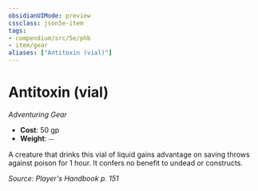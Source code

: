 ```yaml
---
obsidianUIMode: preview
cssclass: json5e-item
tags:
- compendium/src/5e/phb
- item/gear
aliases: ["Antitoxin (vial)"]
---
```

# Antitoxin (vial)
*Adventuring Gear*  

- **Cost**: 50 gp
- **Weight**: ⏤

A creature that drinks this vial of liquid gains advantage on saving throws against poison for 1 hour. It confers no benefit to undead or constructs.

*Source: Player's Handbook p. 151*